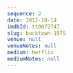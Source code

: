 ```yaml
---
sequence: 2
date: 2012-10-14
imdbId: tt0072747
slug: bucktown-1975
venue: null
venueNotes: null
medium: Netflix
mediumNotes: null
---
```


